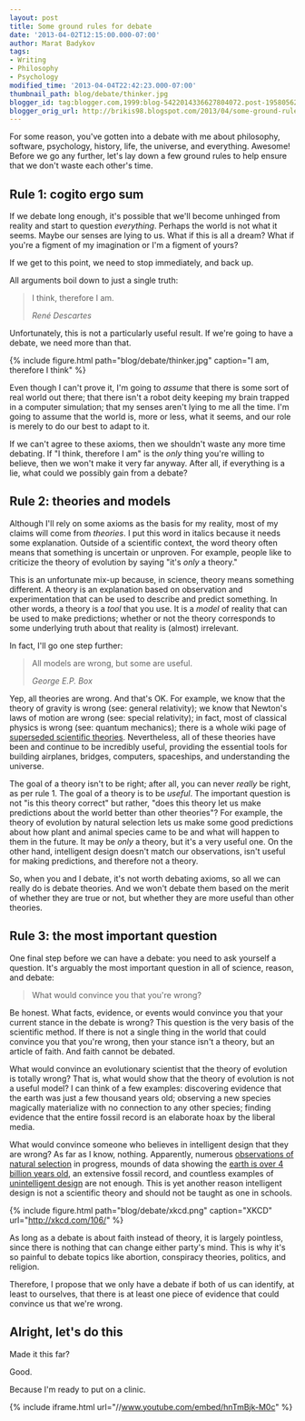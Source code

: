 ```yaml
---
layout: post
title: Some ground rules for debate
date: '2013-04-02T12:15:00.000-07:00'
author: Marat Badykov
tags:
- Writing
- Philosophy
- Psychology
modified_time: '2013-04-04T22:42:23.000-07:00'
thumbnail_path: blog/debate/thinker.jpg
blogger_id: tag:blogger.com,1999:blog-5422014336627804072.post-195805625726973840
blogger_orig_url: http://brikis98.blogspot.com/2013/04/some-ground-rules-for-debate.html
---
```


For some reason, you've gotten into a debate with me about philosophy, 
software, psychology, history, life, the universe, and everything. Awesome! 
Before we go any further, let's lay down a few ground rules to help ensure 
that we don't waste each other's time. 

## Rule 1: cogito ergo sum

If we debate long enough, it's possible that we'll become unhinged from 
reality and start to question *everything*. Perhaps the world is not what it 
seems. Maybe our senses are lying to us. What if this is all a dream? What if 
you're a figment of my imagination or I'm a figment of yours? 

If we get to this point, we need to stop immediately, and back up. 

All arguments boil down to just a single truth: 

<blockquote>
  <p>I think, therefore I am.</p>
  <cite>René Descartes</cite>
</blockquote>

Unfortunately, this is not a particularly useful result. If we're going to have 
a debate, we need more than that. 

{% include figure.html path="blog/debate/thinker.jpg" caption="I am, therefore I think" %}

Even though I can't prove it, I'm going to *assume* that there is some sort of 
real world out there; that there isn't a robot deity keeping my brain trapped 
in a computer simulation; that my senses aren't lying to me all the time. I'm 
going to assume that the world is, more or less, what it seems, and our role 
is merely to do our best to adapt to it. 

If we can't agree to these axioms, then we shouldn't waste any more time 
debating. If "I think, therefore I am" is the *only* thing you're willing to 
believe, then we won't make it very far anyway. After all, if everything is a 
lie, what could we possibly gain from a debate? 

## Rule 2: theories and models

Although I'll rely on some axioms as the basis for my reality, most of my 
claims will come from *theories*. I put this word in italics because it needs 
some explanation. Outside of a scientific context, the word theory often means that 
something is uncertain or unproven. For example, people like to criticize the 
theory of evolution by saying "it's *only* a theory."  

This is an unfortunate mix-up because, in science, theory means something 
different. A theory is an explanation based on observation and experimentation 
that can be used to describe and predict something. In other words, a theory is 
a *tool* that you use. It is a *model* of reality that can be used to make 
predictions; whether or not the theory corresponds to some underlying truth 
about that reality is (almost) irrelevant. 

In fact, I'll go one step further: 

<blockquote>
  <p>All models are wrong, but some are useful.</p>
  <cite>George E.P. Box</cite>
</blockquote>

Yep, all theories are wrong. And that's OK. For example, 
we know that the theory of gravity is wrong (see: general relativity); we know 
that Newton's laws of motion are wrong (see: special relativity); in fact, 
most of classical physics is wrong (see: quantum mechanics); there is a whole 
wiki page of [superseded scientific 
theories](http://en.wikipedia.org/wiki/Superseded_scientific_theories). 
Nevertheless, all of these theories have been and continue to be incredibly 
useful, providing the essential tools for building airplanes, bridges, 
computers, spaceships, and understanding the universe. 

The goal of a theory isn't to be right; after all, you can never *really* be 
right, as per rule 1. The goal of a theory is to be *useful*. The important 
question is not "is this theory correct" but rather, "does this theory let us 
make predictions about the world better than other theories"? 
For example, the theory of evolution by natural selection lets us make 
some good predictions about how plant and animal species came to be and what 
will happen to them in the future. It may be *only* a theory, but it's a very 
useful one. On the other hand, intelligent design doesn't match our 
observations, isn't useful for making predictions, and therefore not a theory. 

So, when you and I debate, it's not worth debating axioms, so all we can 
really do is debate theories. And we won't debate them based on the merit of 
whether they are true or not, but whether they are more useful than other 
theories.

## Rule 3: the most important question

One final step before we can have a debate: you need to ask yourself a 
question. It's arguably the most important question in all of science, reason, 
and debate:

> What would convince you that you're wrong?

Be honest. What facts, evidence, or 
events would convince you that your current stance in the debate is wrong? 
This question is the very basis of the scientific method. 
If there is not a single thing in the world that could convince you that 
you're wrong, then your stance isn't a theory, but an article of faith. And 
faith cannot be debated. 

What would convince an evolutionary scientist that the theory of 
evolution is totally wrong? That is, what would show that the theory of 
evolution is not a useful model? I can think of a few examples: discovering 
evidence that the earth was just a few thousand years old; observing a new 
species magically materialize with no connection to any other species; finding 
evidence that the entire fossil record is an elaborate hoax by the liberal 
media. 

What would convince someone who believes in intelligent design that they 
are wrong? As far as I know, nothing. Apparently, numerous [observations of 
natural 
selection](http://en.wikipedia.org/wiki/Natural_selection#Examples_of_natural_selection) 
in progress, mounds of data showing the [earth is over 4 billion years 
old](http://en.wikipedia.org/wiki/Age_of_the_Earth), an extensive fossil 
record, and countless examples of [unintelligent 
design](http://en.wikipedia.org/wiki/Argument_from_poor_design#Examples) are 
not enough. This is yet another reason intelligent design is not a scientific 
theory and should not be taught as one in schools. 

{% include figure.html path="blog/debate/xkcd.png" caption="XKCD" url="http://xkcd.com/106/" %}

As long as a debate is about faith instead of theory, it is largely 
pointless, since there is nothing that can change either party's mind. This is 
why it's so painful to debate topics like abortion, conspiracy theories, 
politics, and religion. 

Therefore, I propose that we only have a debate if both of us can identify, at 
least to ourselves, that there is at least one piece of evidence that could 
convince us that we're wrong. 

## Alright, let's do this

Made it this far? 

Good. 

Because I'm ready to put on a clinic. 

{% include iframe.html url="//www.youtube.com/embed/hnTmBjk-M0c" %}

